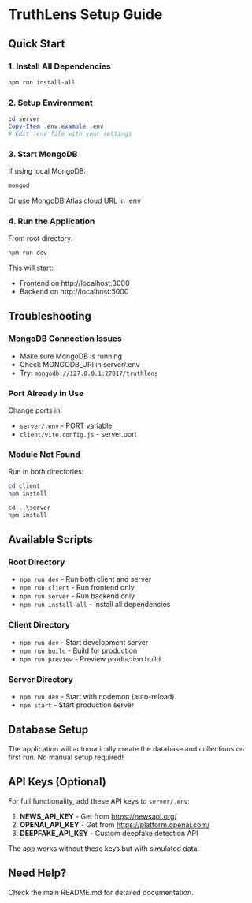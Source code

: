 # TruthLens Setup Guide

## Quick Start

### 1. Install All Dependencies
```powershell
npm run install-all
```

### 2. Setup Environment
```powershell
cd server
Copy-Item .env.example .env
# Edit .env file with your settings
```

### 3. Start MongoDB
If using local MongoDB:
```powershell
mongod
```

Or use MongoDB Atlas cloud URL in .env

### 4. Run the Application
From root directory:
```powershell
npm run dev
```

This will start:
- Frontend on http://localhost:3000
- Backend on http://localhost:5000

## Troubleshooting

### MongoDB Connection Issues
- Make sure MongoDB is running
- Check MONGODB_URI in server/.env
- Try: `mongodb://127.0.0.1:27017/truthlens`

### Port Already in Use
Change ports in:
- `server/.env` - PORT variable
- `client/vite.config.js` - server.port

### Module Not Found
Run in both directories:
```powershell
cd client
npm install

cd ..\server
npm install
```

## Available Scripts

### Root Directory
- `npm run dev` - Run both client and server
- `npm run client` - Run frontend only
- `npm run server` - Run backend only
- `npm run install-all` - Install all dependencies

### Client Directory
- `npm run dev` - Start development server
- `npm run build` - Build for production
- `npm run preview` - Preview production build

### Server Directory
- `npm run dev` - Start with nodemon (auto-reload)
- `npm start` - Start production server

## Database Setup

The application will automatically create the database and collections on first run. No manual setup required!

## API Keys (Optional)

For full functionality, add these API keys to `server/.env`:

1. **NEWS_API_KEY** - Get from https://newsapi.org/
2. **OPENAI_API_KEY** - Get from https://platform.openai.com/
3. **DEEPFAKE_API_KEY** - Custom deepfake detection API

The app works without these keys but with simulated data.

## Need Help?

Check the main README.md for detailed documentation.
